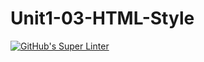 # Unit1-03-HTML-Style
[![GitHub's Super Linter](https://github.com/ICS20-Programming-Emilielsm/Unit1-03-HTML-Style/workflows/GitHub's%20Super%20Linter/badge.svg)](https://github.com/ICS20-Programming-Emilielsm/Unit1-03-HTML-Style/actions)